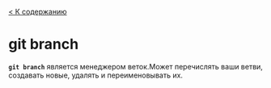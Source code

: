 [< К содержанию](../readme.md)

# git branch

**`git branch`** является менеджером веток.Может перечислять ваши ветви, создавать новые, удалять и переименовывать их. 